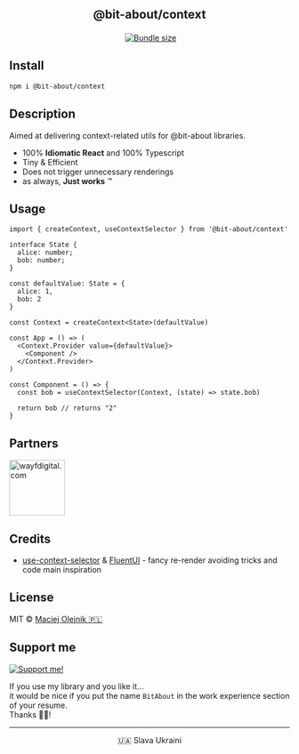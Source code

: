
<p align="center" style="font-weight: bold; font-size: 1.5em">@bit-about/context</p>
<p align="center">
<a href="https://www.npmjs.com/package/@bit-about/context"><img alt="" src="https://img.shields.io/npm/v/@bit-about/context.svg" /></a>
<a href="https://bundlephobia.com/package/@bit-about/context"><img alt="Bundle size" src="https://img.shields.io/bundlephobia/minzip/@bit-about/context?label=size" /></a>
</p>

## Install

```bash
npm i @bit-about/context
```

## Description

Aimed at delivering context-related utils for @bit-about libraries. 

- 100% **Idiomatic React** and 100% Typescript
- Tiny & Efficient
- Does not trigger unnecessary renderings
- as always, **Just works** ™

## Usage

```tsx
import { createContext, useContextSelector } from '@bit-about/context'

interface State {
  alice: number;
  bob: number;
}

const defaultValue: State = {
  alice: 1,
  bob: 2
}

const Context = createContext<State>(defaultValue)

const App = () => (
  <Context.Provider value={defaultValue}>
    <Component />
  </Context.Provider>
)

const Component = () => {
  const bob = useContextSelector(Context, (state) => state.bob)

  return bob // returns "2"
}
```



## Partners  
<a href="https://www.wayfdigital.com/"><img alt="wayfdigital.com" width="100" height="100" src="https://user-images.githubusercontent.com/1496580/161037415-0503f763-a60b-4d40-af9f-95d1304fa486.png"/></a>

## Credits
- [use-context-selector](https://github.com/dai-shi/use-context-selector) & [FluentUI](https://github.com/microsoft/fluentui) - fancy re-render avoiding tricks and code main inspiration

## License
MIT © [Maciej Olejnik 🇵🇱](https://github.com/macoley)

## Support me 

<a href="https://github.com/sponsors/macoley"><img alt="Support me!" src="https://img.shields.io/badge/github.com-Support%20me!-green"/></a>

If you use my library and you like it...<br />
it would be nice if you put the name `BitAbout` in the work experience section of your resume.<br />
Thanks 🙇🏻! 


---
<p align="center">🇺🇦 Slava Ukraini</p>
